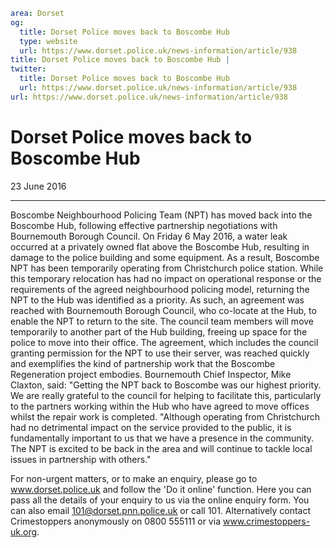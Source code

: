 ```yaml
area: Dorset
og:
  title: Dorset Police moves back to Boscombe Hub
  type: website
  url: https://www.dorset.police.uk/news-information/article/938
title: Dorset Police moves back to Boscombe Hub |
twitter:
  title: Dorset Police moves back to Boscombe Hub
  url: https://www.dorset.police.uk/news-information/article/938
url: https://www.dorset.police.uk/news-information/article/938
```

# Dorset Police moves back to Boscombe Hub

23 June 2016

* * *

Boscombe Neighbourhood Policing Team (NPT) has moved back into the Boscombe Hub, following effective partnership negotiations with Bournemouth Borough Council. On Friday 6 May 2016, a water leak occurred at a privately owned flat above the Boscombe Hub, resulting in damage to the police building and some equipment. As a result, Boscombe NPT has been temporarily operating from Christchurch police station. While this temporary relocation has had no impact on operational response or the requirements of the agreed neighbourhood policing model, returning the NPT to the Hub was identified as a priority. As such, an agreement was reached with Bournemouth Borough Council, who co-locate at the Hub, to enable the NPT to return to the site. The council team members will move temporarily to another part of the Hub building, freeing up space for the police to move into their office. The agreement, which includes the council granting permission for the NPT to use their server, was reached quickly and exemplifies the kind of partnership work that the Boscombe Regeneration project embodies. Bournemouth Chief Inspector, Mike Claxton, said: "Getting the NPT back to Boscombe was our highest priority. We are really grateful to the council for helping to facilitate this, particularly to the partners working within the Hub who have agreed to move offices whilst the repair work is completed. "Although operating from Christchurch had no detrimental impact on the service provided to the public, it is fundamentally important to us that we have a presence in the community. The NPT is excited to be back in the area and will continue to tackle local issues in partnership with others."

For non-urgent matters, or to make an enquiry, please go to www.dorset.police.uk and follow the 'Do it online' function. Here you can pass all the details of your enquiry to us via the online enquiry form. You can also email 101@dorset.pnn.police.uk or call 101. Alternatively contact Crimestoppers anonymously on 0800 555111 or via www.crimestoppers-uk.org.

